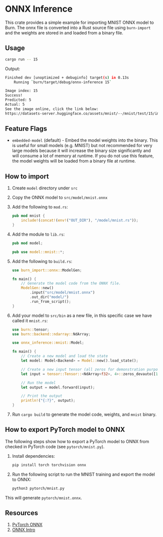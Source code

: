 # ONNX Inference

This crate provides a simple example for importing MNIST ONNX model to Burn. The onnx file is
converted into a Rust source file using `burn-import` and the weights are stored in and loaded from
a binary file.

## Usage

```bash
cargo run -- 15
```

Output:

```bash
Finished dev [unoptimized + debuginfo] target(s) in 0.13s
    Running `burn/target/debug/onnx-inference 15`

Image index: 15
Success!
Predicted: 5
Actual: 5
See the image online, click the link below:
https://datasets-server.huggingface.co/assets/mnist/--/mnist/test/15/image/image.jpg
```

## Feature Flags

- `embedded-model` (default) - Embed the model weights into the binary. This is useful for small
  models (e.g. MNIST) but not recommended for very large models because it will increase the binary
  size significantly and will consume a lot of memory at runtime. If you do not use this feature,
  the model weights will be loaded from a binary file at runtime.

## How to import

1. Create `model` directory under `src`
2. Copy the ONNX model to `src/model/mnist.onnx`
3. Add the following to `mod.rs`:
   ```rust
   pub mod mnist {
       include!(concat!(env!("OUT_DIR"), "/model/mnist.rs"));
   }
   ```
4. Add the module to `lib.rs`:

   ```rust
   pub mod model;

   pub use model::mnist::*;
   ```

5. Add the following to `build.rs`:

   ```rust
   use burn_import::onnx::ModelGen;

   fn main() {
       // Generate the model code from the ONNX file.
       ModelGen::new()
           .input("src/model/mnist.onnx")
           .out_dir("model/")
           .run_from_script();
   }

   ```

6. Add your model to `src/bin` as a new file, in this specific case we have called it `mnist.rs`:

   ```rust
   use burn::tensor;
   use burn::backend::ndarray::NdArray;

   use onnx_inference::mnist::Model;

   fn main() {
       // Create a new model and load the state
       let model: Model<Backend> = Model::new().load_state();

       // Create a new input tensor (all zeros for demonstration purposes)
       let input = tensor::Tensor::<NdArray<f32>, 4>::zeros_devauto([1, 1, 28, 28]);

       // Run the model
       let output = model.forward(input);

       // Print the output
       println!("{:?}", output);
   }
   ```

7. Run `cargo build` to generate the model code, weights, and `mnist` binary.

## How to export PyTorch model to ONNX

The following steps show how to export a PyTorch model to ONNX from checked in PyTorch code (see
`pytorch/mnist.py`).

1. Install dependencies:

   ```bash
   pip install torch torchvision onnx
   ```

2. Run the following script to run the MNIST training and export the model to ONNX:

   ```bash
   python3 pytorch/mnist.py
   ```

This will generate `pytorch/mnist.onnx`.

## Resources

1. [PyTorch ONNX](https://pytorch.org/docs/stable/onnx.html)
2. [ONNX Intro](https://onnx.ai/onnx/intro/)
